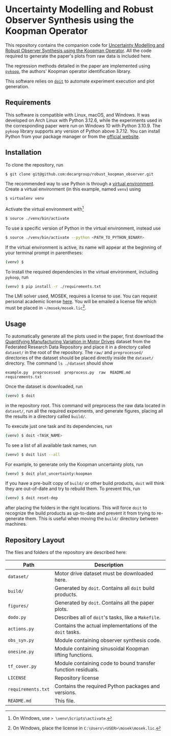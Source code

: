 # Uncertainty Modelling and Robust Observer Synthesis using the Koopman Operator

This repository contains the companion code for [Uncertainty Modelling and
Robust Observer Synthesis using the Koopman
Operator](https://arxiv.org/abs/2410.01057). All the code required to generate
the paper's plots from raw data is included here.

The regression methods detailed in the paper are implemented using
[`pykoop`](https://github.com/decarsg/pykoop), the authors' Koopman operator
identification library.

This software relies on [`doit`](https://pydoit.org/) to automate experiment
execution and plot generation.

## Requirements

This software is compatible with Linux, macOS, and Windows. It was developed on
Arch Linux with Python 3.12.6, while the experiments used in the corresponding
paper were run on Windows 10 with Python 3.10.9. The `pykoop` library supports
any version of Python above 3.7.12. You can install Python from your package
manager or from the [official website](https://www.python.org/downloads/).

## Installation

To clone the repository, run
```sh
$ git clone git@github.com:decargroup/robust_koopman_observer.git
```

The recommended way to use Python is through a [virtual
environment](https://docs.python.org/3/library/venv.html). Create a virtual
environment (in this example, named `venv`) using
```sh
$ virtualenv venv
```
Activate the virtual environment with[^1]
```sh
$ source ./venv/bin/activate
```
To use a specific version of Python in the virtual environment, instead use
```sh
$ source ./venv/bin/activate --python <PATH_TO_PYTHON_BINARY>
```
If the virtual environment is active, its name will appear at the beginning of
your terminal prompt in parentheses:
```sh
(venv) $
```

To install the required dependencies in the virtual environment, including
`pykoop`, run
```sh
(venv) $ pip install -r ./requirements.txt
```

The LMI solver used, MOSEK, requires a license to use. You can request personal
academic license [here](https://www.mosek.com/products/academic-licenses/). You
will be emailed a license file which must be placed in `~/mosek/mosek.lic`[^2].

[^1]: On Windows, use `> \venv\Scripts\activate`.
[^2]: On Windows, place the license in `C:\Users\<USER>\mosek\mosek.lic`.

## Usage

To automatically generate all the plots used in the paper, first download the
[Quantifying Manufacturing Variation in Motor
Drives](https://doi.org/10.20383/103.01057) dataset from the Federated Research
Data Repository and place it in a directory called `dataset/` in the root of the
repository. The `raw/` and `preprocessed/` directories of the dataset should be
placed directly inside the `dataset/` directory.
The command `ls ./dataset` should show
```
example.py  preprocessed  preprocess.py  raw  README.md  requirements.txt
```

Once the dataset is downloaded, run
```sh
(venv) $ doit
```
in the repository root. This command will preprocess the raw data located in
`dataset/`, run all the required experiments, and generate figures, placing
all the results in a directory called `build/`.

To execute just one task and its dependencies, run
```sh
(venv) $ doit <TASK_NAME>
```
To see a list of all available task names, run
```sh
(venv) $ doit list --all
```
For example, to generate only the Koopman uncertainty plots, run
```sh
(venv) $ doit plot_uncertainty:koopman
```

If you have a pre-built copy of `build/` or other build products, `doit` will
think they are out-of-date and try to rebuild them. To prevent this, run
```sh
(venv) $ doit reset-dep
```
after placing the folders in the right locations. This will force `doit` to
recognize the build products as up-to-date and prevent it from trying to
re-generate them. This is useful when moving the `build/` directory between
machines.

## Repository Layout

The files and folders of the repository are described here:

| Path | Description |
| --- | --- |
| `dataset/` | Motor drive dataset must be downloaded here. |
| `build/` | Generated by `doit`. Contains all `doit` build products. |
| `figures/` | Generated by `doit`. Contains all the paper plots.|
| `dodo.py` | Describes all of `doit`'s tasks, like a `Makefile`. |
| `actions.py` | Contains the actual implementations of the `doit` tasks. |
| `obs_syn.py` | Module containing observer synthesis code. |
| `onesine.py` | Module containing sinusoidal Koopman lifting functions. |
| `tf_cover.py` | Module containing code to bound transfer function residuals. |
| `LICENSE` | Repository license |
| `requirements.txt` | Contains the required Python packages and versions. |
| `README.md` | This file. |
